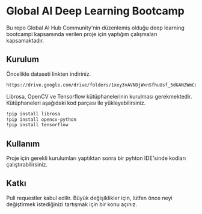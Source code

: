 # Global AI Deep Learning Bootcamp

Bu repo Global AI Hub Community'nin düzenlemiş olduğu deep learning bootcampi kapsamında verilen proje için yaptığım çalışmaları kapsamaktadır.

## Kurulum
Öncelikle dataseti linkten indiriniz.
```bash
https://drive.google.com/drive/folders/1xey3vAVNDjWxnSfhuUsf_5dGANZWmCog?usp=sharing
```
Librosa, OpenCV ve Tensorflow kütüphanelerinin kurulması gerekmektedir. Kütüphaneleri aşağıdaki kod parçası ile yükleyebilirsiniz.
```bash
!pip install librosa
!pip install opencv-python
!pip install tensorflow
```

## Kullanım 
Proje için gerekli kurulumları yaptıktan sonra bir pyhton IDE'sinde kodları çalıştırabilirsiniz.

## Katkı
Pull requestler kabul edilir. Büyük değişiklikler için, lütfen önce neyi değiştirmek istediğinizi tartışmak için bir konu açınız.
